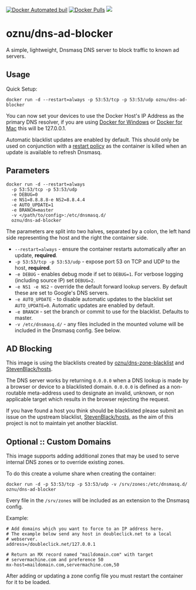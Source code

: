 [![Docker Automated buil](https://img.shields.io/docker/automated/oznu/dns-ad-blocker.svg)](https://hub.docker.com/r/oznu/dns-ad-blocker/)
[![Docker Pulls](https://img.shields.io/docker/pulls/oznu/dns-ad-blocker.svg)](https://hub.docker.com/r/oznu/dns-ad-blocker/)
[![](https://images.microbadger.com/badges/image/oznu/dns-ad-blocker.svg)](https://hub.docker.com/r/oznu/dns-ad-blocker/)

# oznu/dns-ad-blocker

A simple, lightweight, Dnsmasq DNS server to block traffic to known ad servers.

## Usage

Quick Setup:

```
docker run -d --restart=always -p 53:53/tcp -p 53:53/udp oznu/dns-ad-blocker
```

You can now set your devices to use the Docker Host's IP Address as the primary DNS resolver,
if you are using [Docker for Windows](https://docs.docker.com/docker-for-windows/) or [Docker for Mac](https://docs.docker.com/docker-for-mac/) this will be 127.0.0.1.

Automatic blacklist updates are enabled by default. This should only be used on conjunction with a
[restart policy](https://docs.docker.com/engine/reference/run/#restart-policies---restart) as the container is killed
when an update is available to refresh Dnsmasq.

## Parameters

```shell
docker run -d --restart=always
  -p 53:53/tcp -p 53:53/udp
  -e DEBUG=0
  -e NS1=8.8.8.8-e NS2=8.8.4.4
  -e AUTO_UPDATE=1
  -e BRANCH=master
  -v </path/to/config>:/etc/dnsmasq.d/
  oznu/dns-ad-blocker
```

The parameters are split into two halves, separated by a colon, the left hand side representing the host and the right the container side.

* ```--restart=always``` - ensure the container restarts automatically after an update, **required**.
* ```-p 53:53/tcp -p 53:53/udp``` - expose port 53 on TCP and UDP to the host, **required**.
* ```-e DEBUG``` - enables debug mode if set to ```DEBUG=1```. For verbose logging (including source IP) set ```DEBUG=2```.
* ```-e NS1 -e NS2``` - override the default forward lookup servers. By default these are set to Google's DNS servers.
* ```-e AUTO_UPDATE``` - to disable automatic updates to the blacklist set ```AUTO_UPDATE=0```. Automatic updates are enabled by default.
* ```-e BRANCH``` - set the branch or commit to use for the blacklist. Defaults to master.
* ```-v /etc/dnsmasq.d/``` - any files included in the mounted volume will be included in the Dnsmasq config. See below.

## AD Blocking

This image is using the blacklists created by [oznu/dns-zone-blacklist](https://github.com/oznu/dns-zone-blacklist) and [StevenBlack/hosts](https://github.com/StevenBlack/hosts).

The DNS server works by returning ```0.0.0.0``` when a DNS lookup is made by a browser or device to a blacklisted domain. ```0.0.0.0``` is defined as a non-routable meta-address used to designate an invalid, unknown, or non applicable target which results in the browser rejecting the request.

If you have found a host you think should be blacklisted please submit an issue on the upstream blacklist, [StevenBlack/hosts](https://github.com/StevenBlack/hosts/issues), as
the aim of this project is not to maintain yet another blacklist.

## Optional :: Custom Domains

This image supports adding additional zones that may be used to serve internal DNS zones or to override existing zones.

To do this create a volume share when creating the container:

```
docker run -d -p 53:53/tcp -p 53:53/udp -v /srv/zones:/etc/dnsmasq.d/ oznu/dns-ad-blocker
```

Every file in the ```/srv/zones``` will be included as an extension to the Dnsmasq config.

Example:

```
# Add domains which you want to force to an IP address here.
# The example below send any host in doubleclick.net to a local
# webserver.
address=/doubleclick.net/127.0.0.1

# Return an MX record named "maildomain.com" with target
# servermachine.com and preference 50
mx-host=maildomain.com,servermachine.com,50
```

After adding or updating a zone config file you must restart the container for it to be loaded.
